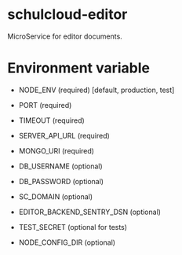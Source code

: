 # schulcloud-editor
MicroService for editor documents. 



# Environment variable
- NODE_ENV (required) [default, production, test]
- PORT (required)
- TIMEOUT (required)
- SERVER_API_URL (required)
- MONGO_URI (required)
- DB_USERNAME (optional) 
- DB_PASSWORD (optional) 
- SC_DOMAIN (optional)
- EDITOR_BACKEND_SENTRY_DSN (optional)

- TEST_SECRET (optional for tests)

- NODE_CONFIG_DIR (optional)



